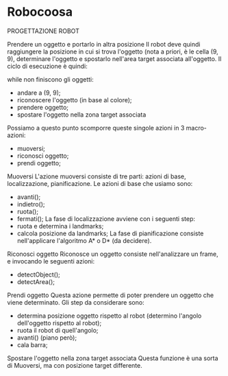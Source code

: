 # Robocoosa

PROGETTAZIONE ROBOT

Prendere un oggetto e portarlo in altra posizione
Il robot deve quindi raggiungere la posizione in cui si trova l'oggetto (nota a priori, è le cella (9, 9), determinare l'oggetto e spostarlo
nell'area target associata all'oggetto. Il ciclo di esecuzione è quindi:

while non finiscono gli oggetti:
  - andare a (9, 9);
  - riconoscere l'oggetto (in base al colore);
  - prendere oggetto;
  - spostare l'oggetto nella zona target associata

Possiamo a questo punto scomporre queste singole azioni in 3 macro-azioni:
- muoversi;
- riconosci oggetto;
- prendi oggetto;

Muoversi
L'azione muoversi consiste di tre parti: azioni di base, localizzazione, pianificazione.
Le azioni di base che usiamo sono:
  - avanti();
  - indietro();
  - ruota();
  - fermati();
La fase di localizzazione avviene con i seguenti step:
  - ruota e determina i landmarks;
  - calcola posizione da landmarks;
La fase di pianificazione consiste nell'applicare l'algoritmo A* o D* (da decidere).

Riconosci oggetto
Riconosce un oggetto consiste nell'analizzare un frame, e invocando le seguenti azioni:
  - detectObject();
  - detectArea();

Prendi oggetto
Questa azione permette di poter prendere un oggetto che viene determinato. Gli step da considerare sono:
  - determina posizione oggetto rispetto al robot (determino l'angolo dell'oggetto rispetto al robot);
  - ruota il robot di quell'angolo;
  - avanti() (piano però);
  - cala barra;

Spostare l'oggetto nella zona target associata
Questa funzione è una sorta di Muoversi, ma con posizione target differente.
